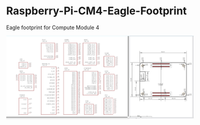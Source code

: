 # Raspberry-Pi-CM4-Eagle-Footprint
Eagle footprint for Compute Module 4

![preview](img/preview.png)
